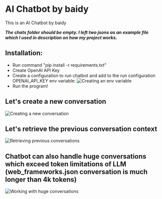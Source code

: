 # AI Chatbot by baidy

This is an AI Chatbot by baidy

___The chats folder should be empty. I left two jsons as an example file which I used in description on how my project works.___

## Installation:
* Run command "pip install -r requirements.txt"
* Create OpenAI API Key
* Create a configuration to run chatbot and add to the run configuration OPENAI_API_KEY env variable:
![Creating an env variable](https://res.cloudinary.com/dbtmzypoa/image/upload/v1683846970/AI%20Chat%20screenshots/q8pr2fysdf1x8ed2qvba.png)
* Run the program!

## Let's create a new conversation
![Creating a new conversation](https://res.cloudinary.com/dbtmzypoa/image/upload/v1684146416/AI%20Chat%20screenshots/l0pobpzvkxcd7hqubay2.png)

## Let's retrieve the previous conversation context
![Retrieving previous conversations](https://res.cloudinary.com/dbtmzypoa/image/upload/v1684146416/AI%20Chat%20screenshots/h9wc2xxdihrhyisxibwu.png)

## Chatbot can also handle huge conversations which exceed token limitations of LLM (web_frameworks.json conversation is much longer than 4k tokens)
![Working with huge conversations](https://res.cloudinary.com/dbtmzypoa/image/upload/v1684147601/AI%20Chat%20screenshots/deph0q3yz84kts56kqai.png)